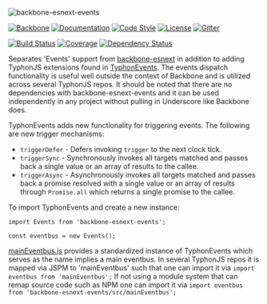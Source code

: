 ![backbone-esnext-events](http://i.imgur.com/gfeYvBh.png)

[![Backbone](https://img.shields.io/badge/backbone-1.3.3-yellowgreen.svg?style=flat)](https://github.com/jashkenas/backbone)
[![Documentation](http://docs.typhonjs.io/typhonjs-backbone-esnext/backbone-esnext-events/badge.svg)](http://docs.typhonjs.io/typhonjs-backbone-esnext/backbone-esnext-events/)
[![Code Style](https://img.shields.io/badge/code%20style-allman-yellowgreen.svg?style=flat)](https://en.wikipedia.org/wiki/Indent_style#Allman_style)
[![License](https://img.shields.io/badge/license-MPLv2-yellowgreen.svg?style=flat)](https://github.com/typhonjs-backbone/typhonjs-core-backbone-events/blob/master/LICENSE)
[![Gitter](https://img.shields.io/gitter/room/typhonjs/TyphonJS.svg)](https://gitter.im/typhonjs/TyphonJS)

[![Build Status](https://travis-ci.org/typhonjs-backbone-esnext/backbone-esnext-events.svg)](https://travis-ci.org/typhonjs-backbone-esnext/backbone-esnext-events)
[![Coverage](https://img.shields.io/codecov/c/github/typhonjs-backbone-esnext/backbone-esnext-events.svg)](https://codecov.io/github/typhonjs-backbone-esnext/backbone-esnext-events)
[![Dependency Status](https://david-dm.org/typhonjs-backbone-esnext/backbone-esnext-events.svg)](https://david-dm.org/typhonjs-backbone-esnext/backbone-esnext-events)

Separates 'Events' support from [backbone-esnext](https://github.com/typhonjs-backbone-esnext) in addition to adding TyphonJS extensions found in [TyphonEvents](https://github.com/typhonjs-backbone-esnext/backbone-esnext-events/blob/master/src/TyphonEvents.js). The events dispatch functionality is useful well outside the context of Backbone and is utilized across several TyphonJS repos. It should be noted that there are no dependencies with backbone-esnext-events and it can be used independently in any project without pulling in Underscore like Backbone does. 

TyphonEvents adds new functionality for triggering events. The following are new trigger mechanisms:

- `triggerDefer` - Defers invoking `trigger` to the next clock tick.
- `triggerSync` - Synchronously invokes all targets matched and passes back a single value or an array of results to the callee.
- `triggerAsync` - Asynchronously invokes all targets matched and passes back a promise resolved with a single value or an array of results through `Promise.all` which returns a single promise to the callee.

To import TyphonEvents and create a new instance: 
```
import Events from 'backbone-esnext-events';

const eventbus = new Events();
```

[mainEventbus.js](https://github.com/typhonjs-backbone-esnext/backbone-esnext-events/blob/master/src/mainEventbus.js) provides a standardized instance of TyphonEvents which serves as the name implies a main eventbus. In several TyphonJS repos it is mapped via JSPM to 'mainEventbus' such that one can import it via `import eventbus from 'mainEventbus';` If not using a module system that can remap source code such as NPM one can import it via `import eventbus from 'backbone-esnext-events/src/mainEventbus';`
